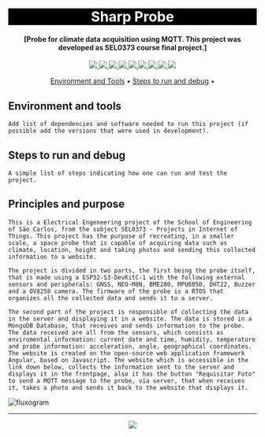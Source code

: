 <h1 align="center" style="color:white; background-color:black">Sharp Probe</h1>
<h4 align="center">[Probe for climate data acquisition using MQTT. This project was developed as SEL0373 course final project.]</h4>

<p align="center">
        <a href="https://sharpprobe-fernando-zanchettas-projects.vercel.app/">
    <img src="https://img.shields.io/badge/Sharp-Probe-black?style=for-the-badge"/>
    </a>
    <a href="https://sel.eesc.usp.br/">
    <img src="https://img.shields.io/badge/Linked%20to-SEL--EESC--USP-black?style=for-the-badge"/>
    </a>
    <a href="https://github.com/FernandoCZanchetta/SEL0373/blob/dev/LICENSE">
    <img src="https://img.shields.io/github/license/FernandoCZanchetta/SEL0373?style=for-the-badge"/>
    </a>
    <a href="https://github.com/FernandoCZanchetta/SEL0373/issues">
    <img src="https://img.shields.io/github/issues/FernandoCZanchetta/SEL0373?style=for-the-badge"/>
    </a>
    <a href="https://github.com/FernandoCZanchetta/SEL0373/commits/dev">
    <img src="https://img.shields.io/github/commit-activity/m/FernandoCZanchetta/SEL0373?style=for-the-badge">
    </a>
    <a href="https://github.com/FernandoCZanchetta/SEL0373/graphs/contributors">
    <img src="https://img.shields.io/github/contributors/FernandoCZanchetta/SEL0373?style=for-the-badge"/>
    </a>
    <a href="https://github.com/FernandoCZanchetta/SEL0373/commits/dev">
    <img src="https://img.shields.io/github/last-commit/FernandoCZanchetta/SEL0373?style=for-the-badge"/>
    </a>
    <a href="https://github.com/FernandoCZanchetta/SEL0373/issues">
    <img src="https://img.shields.io/github/issues-raw/FernandoCZanchetta/SEL0373?style=for-the-badge" />
    </a>
    <a href="https://github.com/FernandoCZanchetta/SEL0373/pulls">
    <img src = "https://img.shields.io/github/issues-pr-raw/FernandoCZanchetta/SEL0373?style=for-the-badge">
    </a>
</p>

<p align="center">
    <a href="#environment-and-tools">Environment and Tools</a> •
    <a href="#steps-to-run-and-debug">Steps to run and debug</a> •
</p>

## Environment and tools

`Add list of dependencies and software needed to run this project (if possible add the versions that were used in development).`

## Steps to run and debug

`A simple list of steps indicating how one can run and test the project.`

## Principles and purpose

`This is a Electrical Engeneering project of the School of Engineering of São Carlos, from the subject SEL0373 - Projects in Internet of Things. This project has the purpose of recreating, in a smaller scale, a space probe that is capable of acquiring data such as climate, location, height and taking photos and sending this collected information to a website.`

`The project is divided in two parts, the first being the probe itself, that is made using a ESP32-S3-DevKitC-1 with the following external sensors and peripherals: GNSS, NEO-M8N, BME280, MPU6050, DHT22, Buzzer and a OV8258 camera. The firmware of the probe is a RTOS that organizes all the collected data and sends it to a server.`

`The second part of the project is responsible of collecting the data in the server and displaying it in a website. The data is stored in a MongoDB Database, that receives and sends information to the probe. The data received are all from the sensors, which consists as enviromental information: current date and time, humidity, temperature and probe information: acceleration, angle, geographical coordinates. The website is created on the open-source web application framework Angular, based on Javascript. The website which is accessible in the link down below, collects the information sent to the server and displays it in the frontpage, also it has the button "Requisitar Foto" to send a MQTT message to the probe, via server, that when receives it, takes a photo and sends it back to the website that displays it.`

![fluxogram](https://github.com/FernandoCZanchetta/SEL0373/assets/97488352/42901e1c-1f5a-4795-b519-e7eb4cd1d68c)

---

<p align="center">
    <a href="https://sharpprobe-fernando-zanchettas-projects.vercel.app/">
    <img src="https://img.shields.io/badge/Check%20out-Sharp Probe Oficial Website-black?style=for-the-badge" />
    </a>
